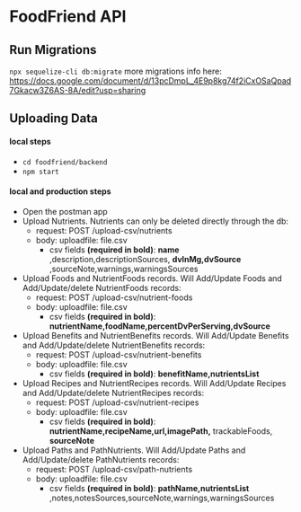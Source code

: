 # FoodFriend API

## Run Migrations

`npx sequelize-cli db:migrate`
more migrations info here: https://docs.google.com/document/d/13pcDmpL_4E9p8kg74f2iCxOSaQpad7Gkacw3Z6AS-8A/edit?usp=sharing

## Uploading Data

#### local steps

- `cd foodfriend/backend`
- `npm start`

#### local and production steps

- Open the postman app
- Upload Nutrients. Nutrients can only be deleted directly through the db:
  - request: POST /upload-csv/nutrients
  - body: uploadfile: file.csv
    - csv fields **(required in bold)**: **name** ,description,descriptionSources, **dvInMg,dvSource** ,sourceNote,warnings,warningsSources
- Upload Foods and NutrientFoods records. Will Add/Update Foods and Add/Update/delete NutrientFoods records:
  - request: POST /upload-csv/nutrient-foods
  - body: uploadfile: file.csv
    - csv fields **(required in bold)**: **nutrientName,foodName,percentDvPerServing,dvSource**
- Upload Benefits and NutrientBenefits records. Will Add/Update Benefits and Add/Update/delete NutrientBenefits records:
  - request: POST /upload-csv/nutrient-benefits
  - body: uploadfile: file.csv
    - csv fields **(required in bold)**: **benefitName,nutrientsList**
- Upload Recipes and NutrientRecipes records. Will Add/Update Recipes and Add/Update/delete NutrientRecipes records:
  - request: POST /upload-csv/nutrient-recipes
  - body: uploadfile: file.csv
    - csv fields **(required in bold)**: **nutrientName,recipeName,url,imagePath,** trackableFoods, **sourceNote**
- Upload Paths and PathNutrients. Will Add/Update Paths and Add/Update/delete PathNutrients records:
  - request: POST /upload-csv/path-nutrients
  - body: uploadfile: file.csv
    - csv fields **(required in bold)**: **pathName,nutrientsList** ,notes,notesSources,sourceNote,warnings,warningsSources
